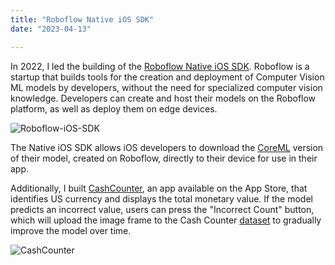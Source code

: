 ```yaml
---
title: "Roboflow Native iOS SDK"
date: "2023-04-13"

---
```


In 2022, I led the building of the [Roboflow Native iOS SDK](https://blog.roboflow.com/roboflow-ios-sdk/). Roboflow is a startup that builds tools for the creation and deployment of Computer Vision ML models by developers, without the need for specialized computer vision knowledge. Developers can create and host their models on the Roboflow platform, as well as deploy them on edge devices.

![Roboflow-iOS-SDK](/post_assets/roboflow/roboflow_ios_sdk.png)

The Native iOS SDK allows iOS developers to download the [CoreML](https://blog.roboflow.com/what-is-coreml/) version of their model, created on Roboflow, directly to their device for use in their app.

Additionally, I built [CashCounter](https://apps.apple.com/app/roboflow-cash-counter/id1633812788), an app available on the App Store, that identifies US currency and displays the total monetary value. If the model predicts an incorrect value, users can press the "Incorrect Count" button, which will upload the image frame to the Cash Counter [dataset](https://universe.roboflow.com/alex-hyams-cosqx/cash-counter) to gradually improve the model over time.

![CashCounter](/post_assets/roboflow/CashCounter.png)
